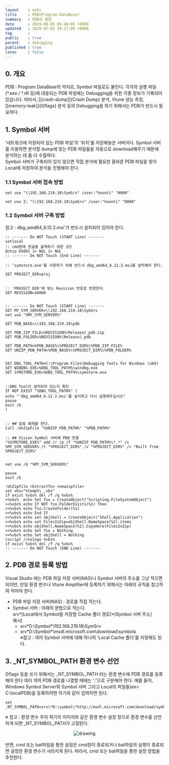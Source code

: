 ```yaml
---
layout    : wiki
title     : PDB(Program DataBase)
summary   : PDB의 활용
date      : 2019-08-05 09:46:05 +0900
updated   : 2020-07-01 19:17:09 +0900
tag       :
public    : true
parent    : debugging
published : true
latex     : false
---
```


## 0. 개요

PDB : Program DataBase의 약자로, Symbol 파일로도 불린다.
각각의 실행 파일(*.exe / *.dll 등)에 대응되는 PDB 파일에는 Debugging을 위한 각종 정보가 기록되어 있습니다.
따라서, [[crash-dump]]{Crash Dump} 분석, Vtune 성능 측정, [[memory-leak]]{Gflags} 분석 등의 Debugging을 하기 위해서는 PDB가 반드시 필요하다.
	
## 1. Symbol 서버
'네트워크에 저장되어 있는 PDB 파일'의 '위치'를 저장해놓은 서버이다.
Symbol 서버를 이용하면 분석할 dump에 맞는 PDB 파일들을 자동으로 download해주기 때문에 분석하는 데 좀 더 수월하다.  
Symbol 서버가 구축되어 있지 않으면 직접 분석에 필요한 올바른 PDB 파일을 찾아 Local에 저장하여 분석을 진행해야 한다.

### 1.1 Symbol 서버 접속 방법

```
net use "\\192.168.219.18\SymSrv" /user:"hoonti" "0000"

net use Z: "\\192.168.219.18\SymSrv" /user:"hoonti" "0000"
```

### 1.2 Symbol 서버 구축 방법
참고 : dbg_amd64_6.12.2.msi'가 반드시 설치되어 있어야 한다.  

```
:: ------- Do NOT Touch (START Line) -------
setlocal
:: cmd창에 한글을 출력하기 위한 코드
@chcp 65001 1> NUL 2> NUL
:: ------- Do NOT Touch (End Line) -------

:: 'symstore.exe'를 사용하기 위해 반드시 dbg_amd64_6.12.2.msi를 설치해야 한다.

SET PROJECT_DIR=proj


:: 'PROJECT_DIR'에 맞는 Revision 번호로 변경한다.
SET REVISION=10000


:: ------- Do NOT Touch (START Line) -------
SET MY_SYM_SERVER=\\192.168.219.18\SymSrv
net use "%MY_SYM_SERVER%"

SET PDB_BASE=\\192.168.219.18\pdb

SET PDB_ZIP_FILE=%REVISION%(Release)_pdb.zip
SET PDB_FOLDER=%REVISION%(Release)_pdb

SET PDB_PATH=%PDB_BASE%\%PROJECT_DIR%\%PDB_ZIP_FILE%
SET UNZIP_PDB_PATH=%PDB_BASE%\%PROJECT_DIR%\%PDB_FOLDER%


SET DBG_TOOL_PATH=C:\Program Files\Debugging Tools for Windows (x64)
SET WINDBG_EXE=%DBG_TOOL_PATH%\windbg.exe
SET SYMSTORE_EXE=%DBG_TOOL_PATH%\symstore.exe


::DBG Tool이 설치되어 있는지 확인
IF NOT EXIST "%DBG_TOOL_PATH%" (
echo "'dbg_amd64_6.12.2.msi'를 설치하고 다시 실행해주십시오"
pause
exit /b
)


:: ## 압축 해제를 한다.
Call :UnZipFile "%UNZIP_PDB_PATH%" "%PDB_PATH%"

:: ## Vision Symbol 서버에 PDB 연결
"%SYMSTORE_EXE%" add /r /p /f "%UNZIP_PDB_PATH%\*.*" /s %MY_SYM_SERVER% /t "%PROJECT_DIR%" /v "%PROJECT_DIR%" /c "Built from %PROJECT_DIR%"


net use /d "%MY_SYM_SERVER%"

pause
exit /b

:UnZipFile <ExtractTo> <newzipfile>
set vbs="%temp%\_.vbs"
if exist %vbs% del /f /q %vbs%
>%vbs%  echo Set fso = CreateObject("Scripting.FileSystemObject")
>>%vbs% echo If NOT fso.FolderExists(%1) Then
>>%vbs% echo fso.CreateFolder(%1)
>>%vbs% echo End If
>>%vbs% echo set objShell = CreateObject("Shell.Application")
>>%vbs% echo set FilesInZip=objShell.NameSpace(%2).items
>>%vbs% echo objShell.NameSpace(%1).CopyHere(FilesInZip)
>>%vbs% echo Set fso = Nothing
>>%vbs% echo Set objShell = Nothing
cscript //nologo %vbs%
if exist %vbs% del /f /q %vbs%
:: ------- Do NOT Touch (END Line) -------
```


## 2. PDB 경로 등록 방법

Visual Studio 에는 PDB 파일 저장 서버(NAS)나 Symbol 서버의 주소를 그냥 적으면 되지만, 만일 환경 변수나 Vtune Amplifier에 등록하기 위해서는 아래의 규칙을 참고하여 적어야 한다.
- PDB 파일 저장 서버(NAS) : 경로를 직접 적는다.
- Symbol 서버 : 아래의 문법으로 적는다.  
   srv\*[Local에서 Symbol을 저장할 Cache 폴더 경로]\*[Symbol 서버 주소]  
   예시)
  - srv\*D:\Symbol\*\\192.168.219.18\SymSrv
  - srv\*D:\Symbol\*\\msdl.microsoft.com\download\symbols  
	※참고 : 여러 Symbol 서버에 대해 하나의 'Local Cache 폴더'를 지정해도 된다.
	
	
## 3. _NT_SYMBOL_PATH 환경 변수 선언

Gflags 등을 쓰기 위해서는 _NT_SYMBOL_PATH 라는 환경 변수에 PDB 경로를 등록해야 한다
여러 개의 PDB 경로를 나열할 때에는 ';'으로 구분해야 한다.
예를 들어, Windows Symbol Server와 Symbol 서버 그리고 Local의 파일들(ex> C:\localPDB)을 등록하려면 하기와 같이 입력하면 된다.  

```
set _NT_SYMBOL_PATH=srv\*D:\symbol\*http://msdl.microsoft.com/download/symbols;srv\*D:\symbol\*\\192.168.219.18\SymSrv;D:\localPDB
```

※ 참고 : 환경 변수 주의
하기의 이미지와 같은 환경 변수 설정 창으로 환경 변수를 선언하게 되면 _NT_SYMBOL_PATH가 고정된다.  
<center><img src="https://gitlab.com/hoonti06/hoonti06.gitlab.io/uploads/e440adfb5ead274f2779ee35964a564a/image.png" alt="drawing" style="max-width: 100%; height: auto;"></center>  
<br>
반면, cmd 또는 bat파일을 통한 설정은 cmd창이 종료되거나 bat파일의 실행이 종료되면 설정한 환경 변수가 사라지게 된다.  
따라서, cmd 또는 bat파일을 통한 설정 방법을 추천한다.


